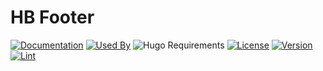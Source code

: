 # HB Footer

[![Documentation](https://img.shields.io/badge/docs-references-blue?logo=hugo&style=flat-square)](https://hb.hugomods.com)
[![Used By](https://img.shields.io/badge/dynamic/json?color=success&label=used+by&query=repositories_humanize&logo=hugo&style=flat-square&url=https://api.razonyang.com/v1/github/dependents/hbstack/footer)](https://github.com/hbstack/footer/network/dependents)
![Hugo Requirements](https://img.shields.io/badge/dynamic/json?color=important&label=requirements&query=requirements&logo=hugo&style=flat-square&url=https://api.razonyang.com/v1/hugo/modules/github.com/hbstack/footer)
[![License](https://img.shields.io/github/license/hbstack/footer?style=flat-square)](https://github.com/hbstack/footer/blob/main/LICENSE)
[![Version](https://img.shields.io/badge/dynamic/json?color=blue&label=version&query=name&url=https://api.razonyang.com/v1/github/tag/hbstack/footer&style=flat-square)](https://github.com/hbstack/footer/tags)
[![Lint](https://github.com/hbstack/footer/actions/workflows/lint.yml/badge.svg?style=flat-square)](https://github.com/hbstack/footer/actions/workflows/lint.yml)
